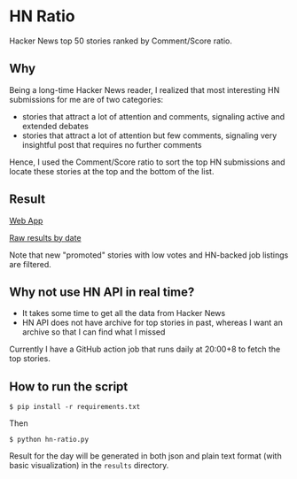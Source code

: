 # HN Ratio

Hacker News top 50 stories ranked by Comment/Score ratio.

## Why

Being a long-time Hacker News reader, I realized that most interesting HN submissions for me are of two categories:

- stories that attract a lot of attention and comments, signaling active and extended debates
- stories that attract a lot of attention but few comments, signaling very insightful post that requires no further comments

Hence, I used the Comment/Score ratio to sort the top HN submissions and locate these stories at the top and the bottom of the list.

## Result

[Web App](https://paradite.github.io/hn-ratio/)

[Raw results by date](https://github.com/paradite/hn-ratio/tree/master/results)

Note that new "promoted" stories with low votes and HN-backed job listings are filtered.

## Why not use HN API in real time?

- It takes some time to get all the data from Hacker News
- HN API does not have archive for top stories in past, whereas I want an archive so that I can find what I missed

Currently I have a GitHub action job that runs daily at 20:00+8 to fetch the top stories. 

## How to run the script

`$ pip install -r requirements.txt`

Then

`$ python hn-ratio.py`

Result for the day will be generated in both json and plain text format (with basic visualization) in the `results` directory.
